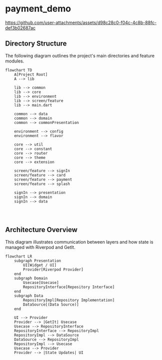 # payment_demo



https://github.com/user-attachments/assets/d98c28c0-f04c-4c8b-88fc-def3b02687ac

## Directory Structure

The following diagram outlines the project's main directories and feature modules.

```mermaid
flowchart TD
    A[Project Root]
    A --> lib

    lib --> common
    lib --> core
    lib --> environment
    lib --> screen/feature
    lib --> main.dart

    common --> data
    common --> domain
    common --> commonPresentation

    environment --> config
    environment --> flavor

    core --> util
    core --> constant
    core --> router
    core --> theme
    core --> extension

    screen/feature --> signIn
    screen/feature --> card
    screen/feature --> payment
    screen/feature --> splash

    signIn --> presentation
    signIn --> domain
    signIn --> data

    


```

## Architecture Overview

This diagram illustrates communication between layers and how state is managed with Riverpod and GetIt.

```mermaid
flowchart LR
    subgraph Presentation
        UI[Widget / UI]
        Provider[Riverpod Provider]
    end
    subgraph Domain
        Usecase[Usecase]
        RepositoryInterface[Repository Interface]
    end
    subgraph Data
        RepositoryImpl[Repository Implementation]
        DataSource[(Data Source)]
    end

    UI --> Provider
    Provider --> |GetIt| Usecase
    Usecase --> RepositoryInterface
    RepositoryInterface --> RepositoryImpl
    RepositoryImpl --> DataSource
    DataSource --> RepositoryImpl
    RepositoryImpl --> Usecase
    Usecase --> Provider
    Provider --> |State Updates| UI
```

